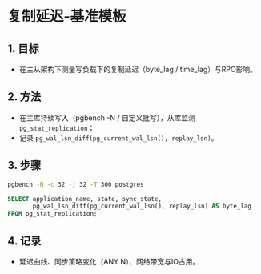 # 复制延迟-基准模板

## 1. 目标

- 在主从架构下测量写负载下的复制延迟（byte_lag / time_lag）与RPO影响。

## 2. 方法

- 在主库持续写入（pgbench -N / 自定义批写），从库监测 `pg_stat_replication`；
- 记录 `pg_wal_lsn_diff(pg_current_wal_lsn(), replay_lsn)`。

## 3. 步骤

```bash
pgbench -N -c 32 -j 32 -T 300 postgres
```

```sql
SELECT application_name, state, sync_state,
       pg_wal_lsn_diff(pg_current_wal_lsn(), replay_lsn) AS byte_lag
FROM pg_stat_replication;
```

## 4. 记录

- 延迟曲线、同步策略变化（ANY N）、网络带宽与IO占用。


